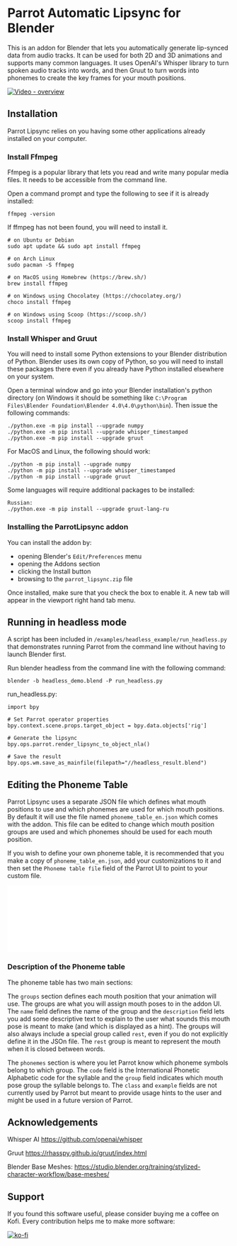 # Parrot Automatic Lipsync for Blender

This is an addon for Blender that lets you automatically generate lip-synced data from audio tracks.  It can be used for both 2D and 3D animations and supports many common languages.  It uses OpenAI's Whisper library to turn spoken audio tracks into words, and then Gruut to turn words into phonemes to create the key frames for your mouth positions.

[![Video - overview](https://img.youtube.com/vi/VCXyHdBmBwQ/0.jpg)](https://www.youtube.com/watch?v=VCXyHdBmBwQ)

## Installation

Parrot Lipsync relies on you having some other applications already installed on your computer.

### Install Ffmpeg

Ffmpeg is a popular library that lets you read and write many popular media files.  It needs to be accessible from the command line.

Open a command prompt and type the following to see if it is already installed:

```
ffmpeg -version
```

If ffmpeg has not been found, you will need to install it.

```
# on Ubuntu or Debian
sudo apt update && sudo apt install ffmpeg

# on Arch Linux
sudo pacman -S ffmpeg

# on MacOS using Homebrew (https://brew.sh/)
brew install ffmpeg

# on Windows using Chocolatey (https://chocolatey.org/)
choco install ffmpeg

# on Windows using Scoop (https://scoop.sh/)
scoop install ffmpeg
```


### Install Whisper and Gruut

You will need to install some Python extensions to your Blender distribution of Python.  Blender uses its own copy of Python, so you will need to install these packages there even if you already have Python installed elsewhere on your system.

Open a terminal window and go into your Blender installation's python directory (on Windows it should be something like `C:\Program Files\Blender Foundation\Blender 4.0\4.0\python\bin`).  Then issue the following commands:

```
./python.exe -m pip install --upgrade numpy
./python.exe -m pip install --upgrade whisper_timestamped
./python.exe -m pip install --upgrade gruut
```

For MacOS and Linux, the following should work:

```
./python -m pip install --upgrade numpy
./python -m pip install --upgrade whisper_timestamped
./python -m pip install --upgrade gruut
```

Some languages will require additional packages to be installed:

```
Russian:
./python.exe -m pip install --upgrade gruut-lang-ru
```


### Installing the ParrotLipsync addon

You can install the addon by:
* opening Blender's `Edit/Preferences` menu
* opening the Addons section
* clicking the Install button 
* browsing to the `parrot_lipsync.zip` file

Once installed, make sure that you check the box to enable it.  A new tab will appear in the viewport right hand tab menu.

## Running in headless mode

A script has been included in `/examples/headless_example/run_headless.py` that demonstrates running Parrot from the command line without having to launch Blender first.  

Run blender headless from the command line with the following command:

```
blender -b headless_demo.blend -P run_headless.py
```

run_headless.py:

```
import bpy

# Set Parrot operator properties
bpy.context.scene.props.target_object = bpy.data.objects['rig']

# Generate the lipsync
bpy.ops.parrot.render_lipsync_to_object_nla()

# Save the result
bpy.ops.wm.save_as_mainfile(filepath="//headless_result.blend")
```

## Editing the Phoneme Table

Parrot Lipsync uses a separate JSON file which defines what mouth positions to use and which phonemes are used for which mouth positions.  By default it will use the file named `phoneme_table_en.json` which comes with the addon.  This file can be edited to change which mouth position groups are used and which phonemes should be used for each mouth position.

If you wish to define your own phoneme table, it is recommended that you make a copy of `phoneme_table_en.json`, add your customizations to it and then set the `Phoneme table file` field of the Parrot UI to point to your custom file.

![Default phoneme table](source/phoneme_table_en.json)


### Description of the Phoneme table

The phoneme table has two main sections:

The `groups` section defines each mouth position that your animation will use.  The groups are what you will assign mouth poses to in the addon UI.  The `name` field defines the name of the group and the `description` field lets you add some descriptive text to explain to the user what sounds this mouth pose is meant to make (and which is displayed as a hint).  The groups will also always include a special group called `rest`, even if you do not explicitly define it in the JSOn file.  The `rest` group is meant to represent the mouth when it is closed between words.

The `phonemes` section is where you let Parrot know which phoneme symbols belong to which group.  The `code` field is the International Phonetic Alphabetic code for the syllable and the `group` field indicates which mouth pose group the syllable belongs to.  The `class` and `example` fields are not currently used by Parrot but meant to provide usage hints to the user and might be used in a future version of Parrot.


## Acknowledgements

Whisper AI
https://github.com/openai/whisper

Gruut
https://rhasspy.github.io/gruut/index.html

Blender Base Meshes:
https://studio.blender.org/training/stylized-character-workflow/base-meshes/


## Support

If you found this software useful, please consider buying me a coffee on Kofi.  Every contribution helps me to make more software:

[![ko-fi](https://ko-fi.com/img/githubbutton_sm.svg)](https://ko-fi.com/Y8Y43J6OB)

